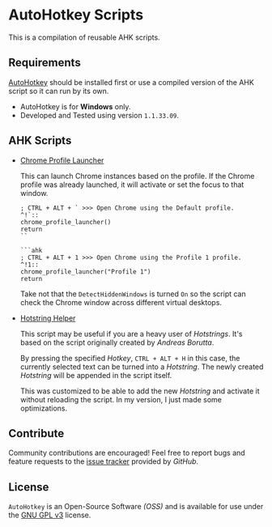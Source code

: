 # AutoHotkey Scripts

This is a compilation of reusable AHK scripts.

## Requirements

[AutoHotkey](https://www.autohotkey.com/) should be installed first or use a compiled version of the AHK script so it can run by its own.

- AutoHotkey is for **Windows** only.
- Developed and Tested using version `1.1.33.09`.

## AHK Scripts

- [Chrome Profile Launcher](AHK/Chrome-Profile-Launcher.ahk)

    This can launch Chrome instances based on the profile. If the Chrome profile was already launched, it will activate or set the focus to that window.

    ```ahk
    ; CTRL + ALT + ` >>> Open Chrome using the Default profile.
    ^!`::
    chrome_profile_launcher()
    return
    ``

    ```ahk
    ; CTRL + ALT + 1 >>> Open Chrome using the Profile 1 profile.
    ^!1::
    chrome_profile_launcher("Profile 1")
    return
    ```

    Take not that the `DetectHiddenWindows` is turned `On` so the script can check the Chrome window across different virtual desktops.

- [Hotstring Helper](AHK/Hotstring-Helper.ahk)

    This script may be useful if you are a heavy user of *Hotstrings*. It's based on the script originally created by *Andreas Borutta*.

    By pressing the specified *Hotkey*, `CTRL + ALT + H` in this case, the currently selected text can be turned into a *Hotstring*. The newly created *Hotstring* will be appended in the script itself.

    This was customized to be able to add the new *Hotstring* and activate it without reloading the script. In my version, I just made some optimizations.

## Contribute

Community contributions are encouraged! Feel free to report bugs and feature requests to the [issue tracker](https://github.com/kakaiba-talaga/AutoHotkey-Scripts/issues) provided by *GitHub*.

## License

`AutoHotkey` is an Open-Source Software *(OSS)* and is available for use under the [GNU GPL v3](https://github.com/kakaiba-talaga/AutoHotkey-Scripts/blob/main/LICENSE) license.
